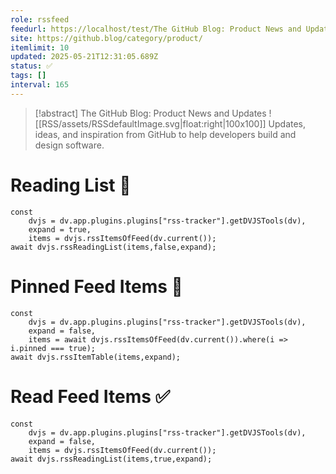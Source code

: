 ```yaml
---
role: rssfeed
feedurl: https://localhost/test/The GitHub Blog꞉ Product News and Updates/feed.xml
site: https://github.blog/category/product/
itemlimit: 10
updated: 2025-05-21T12:31:05.689Z
status: ✅
tags: []
interval: 165
---
```

> [!abstract] The GitHub Blog: Product News and Updates
> ![[RSS/assets/RSSdefaultImage.svg|float:right|100x100]] Updates, ideas, and inspiration from GitHub to help developers build and design software.

# Reading List 📑

~~~dataviewjs
const
	dvjs = dv.app.plugins.plugins["rss-tracker"].getDVJSTools(dv),
	expand = true,
	items = dvjs.rssItemsOfFeed(dv.current());
await dvjs.rssReadingList(items,false,expand);
~~~

# Pinned Feed Items 📍

~~~dataviewjs
const
	dvjs = dv.app.plugins.plugins["rss-tracker"].getDVJSTools(dv),
	expand = false,
	items = await dvjs.rssItemsOfFeed(dv.current()).where(i => i.pinned === true);
await dvjs.rssItemTable(items,expand);
~~~

# Read Feed Items ✅

~~~dataviewjs
const
	dvjs = dv.app.plugins.plugins["rss-tracker"].getDVJSTools(dv),
	expand = false,
	items = dvjs.rssItemsOfFeed(dv.current());
await dvjs.rssReadingList(items,true,expand);
~~~